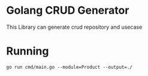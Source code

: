 # Golang CRUD Generator
This Library can generate crud repository and usecase 

# Running
``` shell
go run cmd/main.go --module=Product --output=./
```
